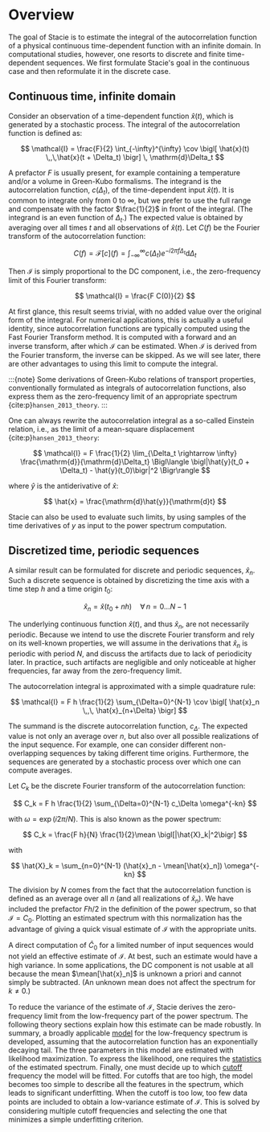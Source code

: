 # Overview

The goal of Stacie is to estimate the integral of the autocorrelation function
of a physical continuous time-dependent function with an infinite domain.
In computational studies, however, one resorts to discrete and finite time-dependent sequences.
We first formulate Stacie's goal in the continuous case
and then reformulate it in the discrete case.

## Continuous time, infinite domain

Consider an observation of a time-dependent function $\hat{x}(t)$,
which is generated by a stochastic process.
The integral of the autocorrelation function is defined as:

$$
\mathcal{I} =
    \frac{F}{2} \int_{-\infty}^{\infty}
    \cov \bigl[ \hat{x}(t) \,,\,\hat{x}(t + \Delta_t) \bigr]
    \, \mathrm{d}\Delta_t
$$

A prefactor $F$ is usually present,
for example containing a temperature and/or a volume in Green-Kubo formalisms.
The integrand is the autocorrelation function, $c(\Delta_t)$,
of the time-dependent input $\hat{x}(t)$.
It is common to integrate only from $0$ to $\infty$,
but we prefer to use the full range and compensate with the factor $\frac{1}{2}$ in front of the integral.
(The integrand is an even function of $\Delta_t$.)
The expected value is obtained by averaging over all times $t$
and all observations of $\hat{x}(t)$.
Let $C(f)$ be the Fourier transform of the autocorrelation function:

$$
C(f)=\mathcal{F}[c](f)=\int_{-\infty}^\infty c(\Delta_t) e^{-i2\pi f \Delta_t} \mathrm{d} \Delta_t
$$

Then $\mathcal{I}$ is simply proportional to the DC component,
i.e., the zero-frequency limit of this Fourier transform:

$$
\mathcal{I} = \frac{F C(0)}{2}
$$

At first glance, this result seems trivial,
with no added value over the original form of the integral.
For numerical applications, this is actually a useful identity,
since autocorrelation functions are typically computed using the Fast Fourier Transform method.
It is computed with a forward and an inverse transform, after which $\mathcal{I}$ can be estimated.
When $\mathcal{I}$ is derived from the Fourier transform, the inverse can be skipped.
As we will see later, there are other advantages to using this limit to compute the integral.

:::{note}
Some derivations of Green-Kubo relations of transport properties,
conventionally formulated as integrals of autocorrelation functions,
also express them as the zero-frequency limit of an appropriate spectrum
{cite:p}`hansen_2013_theory`.
:::

One can always rewrite the autocorrelation integral
as a so-called Einstein relation, i.e.,
as the limit of a mean-square displacement {cite:p}`hansen_2013_theory`:

$$
    \mathcal{I} =
        F \frac{1}{2} \lim_{\Delta_t \rightarrow \infty} \frac{\mathrm{d}}{\mathrm{d}\Delta_t}
        \Bigl\langle
            \bigl|\hat{y}(t_0 + \Delta_t) - \hat{y}(t_0)\bigr|^2
        \Bigr\rangle
$$

where $\hat{y}$ is the antiderivative of $\hat{x}$:

$$
    \hat{x} = \frac{\mathrm{d}\hat{y}}{\mathrm{d}t}
$$

Stacie can also be used to evaluate such limits,
by using samples of the time derivatives of $y$
as input to the power spectrum computation.

## Discretized time, periodic sequences

A similar result can be formulated for discrete and periodic sequences, $\hat{x}_n$.
Such a discrete sequence is obtained by discretizing the time axis
with a time step $h$ and a time origin $t_0$:

$$
\hat{x}_n = \hat{x}(t_0 + nh) \quad \forall\, n=0 \ldots N-1
$$

The underlying continuous function $\hat{x}(t)$, and thus $\hat{x}_n$, are not necessarily periodic.
Because we intend to use the discrete Fourier transform and rely on its well-known properties,
we will assume in the derivations that $\hat{x}_n$ is periodic with period $N$,
and discuss the artifacts due to lack of periodicity later.
In practice, such artifacts are negligible and only noticeable at higher frequencies,
far away from the zero-frequency limit.

The autocorrelation integral is approximated with a simple quadrature rule:

$$
\mathcal{I} = F h \frac{1}{2} \sum_{\Delta=0}^{N-1} \cov \bigl[ \hat{x}_n \,,\, \hat{x}_{n+\Delta} \bigr]
$$

The summand is the discrete autocorrelation function, $c_\Delta$.
The expected value is not only an average over $n$,
but also over all possible realizations of the input sequence.
For example, one can consider different non-overlapping sequences by taking different time origins.
Furthermore, the sequences are generated by a stochastic process
over which one can compute averages.

Let $C_k$ be the discrete Fourier transform of the autocorrelation function:

$$
C_k = F h \frac{1}{2} \sum_{\Delta=0}^{N-1} c_\Delta \omega^{-kn}
$$

with $\omega = \exp(i 2\pi/N)$.
This is also known as the power spectrum:

$$
C_k = \frac{F h}{N} \frac{1}{2}\mean \bigl[|\hat{X}_k|^2\bigr]
$$

with

$$
\hat{X}_k = \sum_{n=0}^{N-1} (\hat{x}_n - \mean[\hat{x}_n]) \omega^{-kn}
$$

The division by $N$ comes from the fact that the autocorrelation function is defined as
an average over all $n$ (and all realizations of $\hat{x}_n$).
We have included the prefactor $F h / 2$ in the definition of the power spectrum,
so that $\mathcal{I} = C_0$.
Plotting an estimated spectrum with this normalization
has the advantage of giving a quick visual estimate of $\mathcal{I}$ with the appropriate units.

A direct computation of $\hat{C}_0$ for a limited number of input sequences
would not yield an effective estimate of $\mathcal{I}$.
At best, such an estimate would have a high variance.
In some applications, the DC component is not usable at all
because the mean $\mean[\hat{x}_n]$ is unknown a priori and cannot simply be subtracted.
(An unknown mean does not affect the spectrum for $k \neq 0$.)

To reduce the variance of the estimate of $\mathcal{I}$, Stacie derives the zero-frequency limit from
the low-frequency part of the power spectrum.
The following theory sections explain how this estimate can be made robustly.
In summary, a broadly applicable  [model](model.md) for the low-frequency spectrum is developed,
assuming that the autocorrelation function has an exponentially decaying tail.
The three parameters in this model are estimated with likelihood maximization.
To express the likelihood, one requires the [statistics](statistics.md) of the estimated spectrum.
Finally, one must decide up to which [cutoff](cutoff.md) frequency the model will be fitted.
For cutoffs that are too high,
the model becomes too simple to describe all the features in the spectrum,
which leads to significant underfitting.
When the cutoff is too low,
too few data points are included to obtain a low-variance estimate of $\mathcal{I}$.
This is solved by considering multiple cutoff frequencies
and selecting the one that minimizes a simple underfitting criterion.
